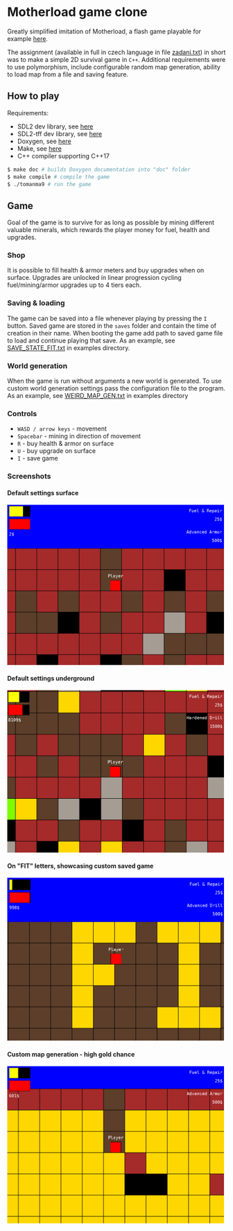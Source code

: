 # Motherload game clone

Greatly simplified imitation of Motherload,
a flash game playable for example [here](https://www.crazygames.com/game/motherload).

The assignment (available in full in czech language in file [zadani.txt](zadani.txt)) in short was to make
a simple 2D survival game in `C++`. Additional requirements were to use polymorphism,
include configurable random map generation, ability to load map from a file and saving feature.

## How to play

Requirements:
- SDL2 dev library, see [here](https://wiki.libsdl.org/SDL2/Installation)
- SDL2-tff dev library, see [here](https://github.com/libsdl-org/SDL_ttf)
- Doxygen, see [here](https://www.doxygen.nl/)
- Make, see [here](https://www.gnu.org/software/make/)
- C++ compiler supporting C++17

````bash
$ make doc # builds Doxygen documentation into "doc" folder
$ make compile # compile the game 
$ ./tomanma9 # run the game
````


## Game

Goal of the game is to survive for as long as possible by mining different valuable
minerals, which rewards the player money for fuel, health and upgrades.

### Shop

It is possible to fill health & armor meters and buy upgrades when on surface.
Upgrades are unlocked ín linear progression cycling fuel/mining/armor upgrades up to 4 tiers each.

### Saving & loading

The game can be saved into a file whenever playing by pressing the `I` button.
Saved game are stored in the `saves` folder and contain the time of creation in their name.
When booting the game add path to saved game file to load and continue playing that save.
As an example, see [SAVE_STATE_FIT.txt](examples/SAVE_STATE_FIT.txt) in examples directory.

### World generation

When the game is run without arguments a new world is generated.
To use custom world generation settings pass the configuration file to the program.
As an example, see [WEIRD_MAP_GEN.txt](examples/WEIRD_MAP_GEN.txt) in examples directory

### Controls

- `WASD / arrow keys` - movement
- `Spacebar` - mining in direction of movement
- `R` - buy health & armor on surface
- `U` - buy upgrade on surface
- `I` - save game

### Screenshots

<h4>Default settings surface</h4>
<img src="screenshots/surface.PNG" alt="Default settings surface" width="500"/>

<h4>Default settings underground</h4>
<img src="screenshots/underground.PNG" alt="Default settings underground" width="500"/>

<h4>On "FIT" letters, showcasing custom saved game</h4>
<img src="screenshots/on_fit.PNG" alt="On 'FIT' letters from save game" width="500"/>

<h4>Custom map generation - high gold chance</h4>
<img src="screenshots/weird_gen.PNG" alt="Custom map generation - high gold chance" width="500"/>
